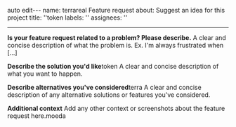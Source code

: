 auto edit---
name: terrareal Feature request
about: Suggest an idea for this project
title: ''token
labels: ''
assignees: ''

---

**Is your feature request related to a problem? Please describe.**
A clear and concise description of what the problem is. Ex. I'm always frustrated when [...]

**Describe the solution you'd like**token 
A clear and concise description of what you want to happen.

**Describe alternatives you've considered**terra
A clear and concise description of any alternative solutions or features you've considered.

**Additional context**
Add any other context or screenshots about the feature request here.moeda

